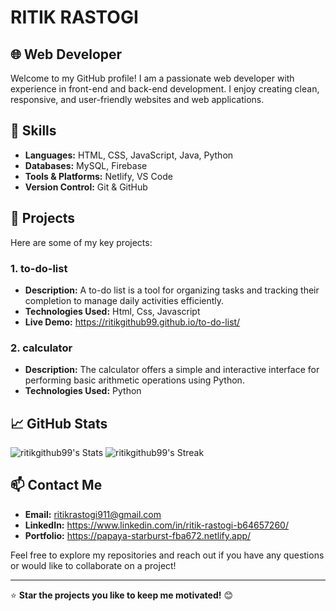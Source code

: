 # RITIK RASTOGI

## 🌐 Web Developer

Welcome to my GitHub profile! I am a passionate web developer with experience in front-end and back-end development. I enjoy creating clean, responsive, and user-friendly websites and web applications.

## 🚀 Skills

- **Languages:** HTML, CSS, JavaScript, Java, Python
- **Databases:** MySQL, Firebase
- **Tools & Platforms:** Netlify, VS Code
- **Version Control:** Git & GitHub

## 📂 Projects

Here are some of my key projects:

### 1. to-do-list 
   - **Description:** A to-do list is a tool for organizing tasks and tracking their completion to manage daily activities efficiently.
   - **Technologies Used:** Html, Css, Javascript
   - **Live Demo:** https://ritikgithub99.github.io/to-do-list/

### 2. calculator 
   - **Description:** The calculator offers a simple and interactive interface for performing basic arithmetic operations using Python.
   - **Technologies Used:** Python
     
## 📈 GitHub Stats


![ritikgithub99's Stats](https://github-readme-stats.vercel.app/api?username=ritikgithub99&theme=vue-dark&show_icons=true&hide_border=false&count_private=true)
![ritikgithub99's Streak](https://github-readme-streak-stats.herokuapp.com/?user=ritikgithub99&theme=vue-dark&hide_border=false)


## 📫 Contact Me

- **Email:** ritikrastogi911@gmail.com
- **LinkedIn:** https://www.linkedin.com/in/ritik-rastogi-b64657260/
- **Portfolio:** https://papaya-starburst-fba672.netlify.app/

Feel free to explore my repositories and reach out if you have any questions or would like to collaborate on a project!

---

⭐️ **Star the projects you like to keep me motivated!** 😊
